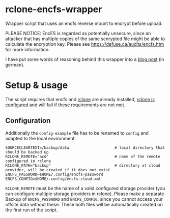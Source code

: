 # rclone-encfs-wrapper
Wrapper script that uses an encfs reverse mount to encrypt before upload.

PLEASE NOTICE: EncFS is regarded as potentially unsecure, since an attacker that has multiple copies of the same scnrypted file might be able to calculate the encryption key. Please see https://defuse.ca/audits/encfs.htm for more information.

I have put some words of reasoning behind this wrapper into a [blog post](http://blog.host-consultants.de/2016/08/backups-in-die-amazon-cloud-schieben/) (in german).

# Setup & usage
The script requires that encfs and [rclone](https://github.com/ncw/rclone) are already installed, [rclone is configured](http://rclone.org/docs/) and will fail if these requirements are not met.

## Configuration
Additionally the ```config-example``` file has to be renamed to ```config``` and adapted to the local environment.

```
SOURCECLEARTEXT=/backup/data                    # local directory that should be backed up
RCLONE_REMOTE="acd"                             # name of the remote configured in rclone
RCLONE_PATH="backup"                            # directory at cloud provider, will be created if it does not exist
ENCFS_PASSWORD=$HOME/.config/encfs-password
ENCFS_CONFIG=$HOME/.config/encfs-cloud.xml
```
```RCLONE_REMOTE``` must be the name of a valid configured storage provider (you can configure multiple storage providers in rclone). Please make a separate Backup of ```ENCFS_PASSWORD``` and ```ENCFS_CONFIG```, since you cannot access your offsite data without these. These both files will be automatically created on the first run of the script.